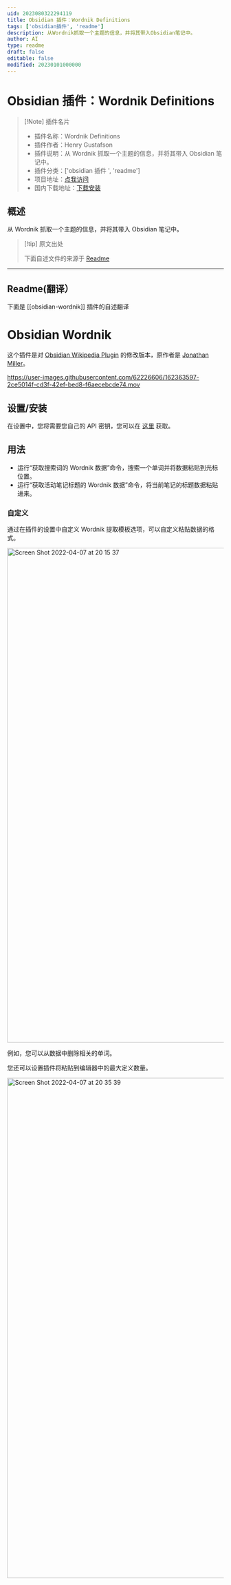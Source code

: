 ```yaml
---
uid: 2023080322294119
title: Obsidian 插件：Wordnik Definitions
tags: ['obsidian插件', 'readme']
description: 从Wordnik抓取一个主题的信息，并将其带入Obsidian笔记中。
author: AI
type: readme
draft: false
editable: false
modified: 20230101000000
---
```


# Obsidian 插件：Wordnik Definitions

> [!Note] 插件名片
> - 插件名称：Wordnik Definitions
> - 插件作者：Henry Gustafson
> - 插件说明：从 Wordnik 抓取一个主题的信息，并将其带入 Obsidian 笔记中。
> - 插件分类：['obsidian 插件 ', 'readme']
> - 项目地址：[点我访问](https://github.com/lizard-heart/obsidian-wordnik-definitions)
> - 国内下载地址：[下载安装](https://pkmer.cn/products/plugin/pluginMarket/?obsidian-wordnik)

## 概述

从 Wordnik 抓取一个主题的信息，并将其带入 Obsidian 笔记中。

> [!tip] 原文出处
>
>下面自述文件的来源于 [Readme](https://ghproxy.net/https://raw.githubusercontent.com/lizard-heart/obsidian-wordnik-definitions/master/README.md)

---

## Readme(翻译）

下面是 [[obsidian-wordnik]] 插件的自述翻译

# Obsidian Wordnik

这个插件是对 [Obsidian Wikipedia Plugin](https://github.com/jmilldotdev/obsidian-wikipedia) 的修改版本，原作者是 [Jonathan Miller](https://github.com/jmilldotdev)。

<https://user-images.githubusercontent.com/62226606/162363597-2ce5014f-cd3f-42ef-bed8-f6aecebcde74.mov>

## 设置/安装

在设置中，您将需要您自己的 API 密钥，您可以在 [这里](https://developer.wordnik.com/) 获取。

## 用法

- 运行“获取搜索词的 Wordnik 数据”命令，搜索一个单词并将数据粘贴到光标位置。
- 运行“获取活动笔记标题的 Wordnik 数据”命令，将当前笔记的标题数据粘贴进来。

### 自定义

通过在插件的设置中自定义 Wordnik 提取模板选项，可以自定义粘贴数据的格式。

<img width="1149" alt="Screen Shot 2022-04-07 at 20 15 37" src="https://user-images.githubusercontent.com/62226606/162355966-848b7b14-bc06-42dd-9ba6-3342d508d357.png">

例如，您可以从数据中删除相关的单词。

您还可以设置插件将粘贴到编辑器中的最大定义数量。

<img width="1162" alt="Screen Shot 2022-04-07 at 20 35 39" src="https://user-images.githubusercontent.com/62226606/162357771-b362c7ed-0c04-4d56-8c4b-6283d74173e4.png">
